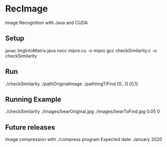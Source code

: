 # RecImage
Image Recognition with Java and CUDA

## Setup
  javac ImgIntoMatrix.java
  nvcc mipro.cu -o mipro
  gcc checkSimilarity.c -o checkSimilarity


## Run
./checkSimilarity ./pathOriginalImage ./pathImgTiFind [0...1] [0,1]

## Running Example
./checkSimilarity ./images/bearOriginal.jpg ./images/bearToFind.jpg 0.05 0


## Future releases
Image compression with ./compress program
Expected date: January 2020
